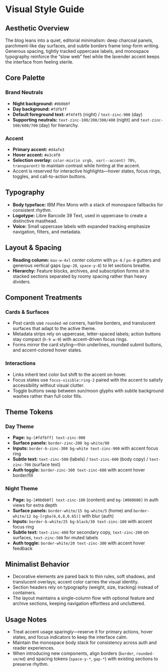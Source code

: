 # Visual Style Guide

## Aesthetic Overview
The blog leans into a quiet, editorial minimalism: deep charcoal panels, parchment-like day surfaces, and subtle borders frame long-form writing. Generous spacing, tightly tracked uppercase labels, and monospace typography reinforce the “slow web” feel while the lavender accent keeps the interface from feeling sterile.

## Core Palette

### Brand Neutrals
- **Night background:** `#0b0b0f`
- **Day background:** `#fdfbff`
- **Default foreground text:** `#f4f4f5` (night) / `text-zinc-900` (day)
- **Supporting neutrals:** `text-zinc-100/200/300/400` (night) and `text-zinc-500/600/700` (day) for hierarchy.

### Accent
- **Primary accent:** `#d4afe3`
- **Hover accent:** `#e3c4f0`
- **Selection overlay:** `color-mix(in srgb, var(--accent) 70%, transparent)` to maintain contrast while hinting at the accent.
- Accent is reserved for interactive highlights—hover states, focus rings, toggles, and call-to-action buttons.

## Typography
- **Body typeface:** IBM Plex Mono with a stack of monospace fallbacks for consistent rhythm.
- **Logotype:** Libre Barcode 39 Text, used in uppercase to create a distinctive masthead.
- **Voice:** Small uppercase labels with expanded tracking emphasize navigation, filters, and metadata.

## Layout & Spacing
- **Reading column:** `max-w-4xl` center column with `px-6` / `px-8` gutters and generous vertical gaps (`gap-20`, `space-y-8`) to let sections breathe.
- **Hierarchy:** Feature blocks, archives, and subscription forms sit in stacked sections separated by roomy spacing rather than heavy dividers.

## Component Treatments

### Cards & Surfaces
- Post cards use `rounded-md` corners, hairline borders, and translucent surfaces that adapt to the active theme.
- Metadata strips rely on uppercase, letter-spaced labels; action buttons stay compact (`h-9 w-9`) with accent-driven focus rings.
- Forms mirror the card styling—thin underlines, rounded submit buttons, and accent-colored hover states.

### Interactions
- Links inherit text color but shift to the accent on hover.
- Focus states use `focus-visible:ring-2` paired with the accent to satisfy accessibility without visual clutter.
- Toggle buttons swap between sun/moon glyphs with subtle background washes rather than full color fills.

## Theme Tokens

### Day Theme
- **Page:** `bg-[#fdfbff] text-zinc-900`
- **Surface panels:** `border-zinc-200 bg-white/90`
- **Inputs:** `border-b-zinc-300 bg-white text-zinc-900` with accent focus ring
- **Subtle text:** `text-zinc-500` (labels) / `text-zinc-600` (body copy) / `text-zinc-700` (surface text)
- **Auth toggle:** `border-zinc-300 text-zinc-600` with accent hover border/fill

### Night Theme
- **Page:** `bg-[#0b0b0f] text-zinc-100` (content) and `bg-[#060608]` in auth views for extra depth
- **Surface panels:** `border-white/15 bg-white/5` (home) and `border-white/12 bg-[rgba(6,6,8,0.65)]` with blur (auth)
- **Inputs:** `border-b-white/25 bg-black/30 text-zinc-100` with accent focus ring
- **Subtle text:** `text-zinc-400` for secondary copy, `text-zinc-200` on surfaces, `text-zinc-500` for muted labels
- **Auth toggle:** `border-white/20 text-zinc-300` with accent hover feedback

## Minimalist Behavior
- Decorative elements are pared back to thin rules, soft shadows, and translucent overlays; accent color carries the visual identity.
- Section headers rely on typography (weight, size, tracking) instead of containers.
- The layout maintains a single-column flow with optional feature and archive sections, keeping navigation effortless and uncluttered.

## Usage Notes
- Treat accent usage sparingly—reserve it for primary actions, hover states, and focus indicators to keep the interface calm.
- Maintain the monospace body stack for consistency across auth and reader experiences.
- When introducing new components, align borders (`border`, `rounded-sm/md`) and spacing tokens (`space-y-*`, `gap-*`) with existing sections to preserve rhythm.
